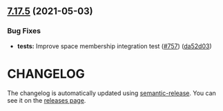 ## [7.17.5](https://github.com/contentful/contentful-management.js/compare/v7.17.4...v7.17.5) (2021-05-03)


### Bug Fixes

* **tests:** Improve space membership integration test ([#757](https://github.com/contentful/contentful-management.js/issues/757)) ([da52d03](https://github.com/contentful/contentful-management.js/commit/da52d038d63fcad1e5d5a5823734c68e79848b74))

# CHANGELOG

The changelog is automatically updated using
[semantic-release](https://github.com/semantic-release/semantic-release). You
can see it on the [releases page](https://github.com/contentful/contentful-management.js/releases).
